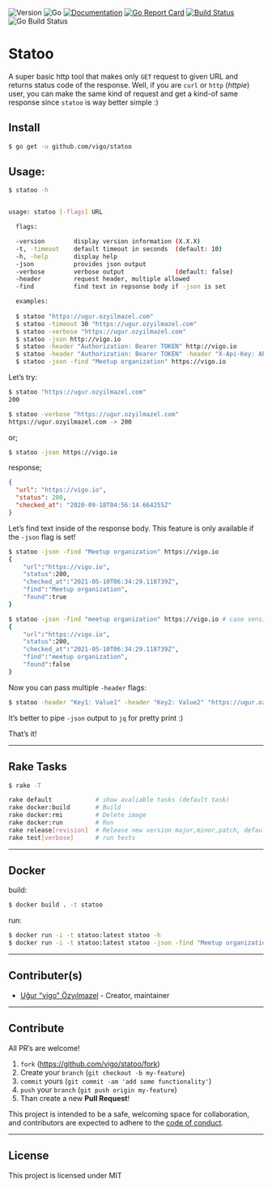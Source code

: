 ![Version](https://img.shields.io/badge/version-0.2.1-orange.svg)
![Go](https://img.shields.io/badge/go-1.15.1-black.svg)
[![Documentation](https://godoc.org/github.com/vigo/statoo?status.svg)](https://pkg.go.dev/github.com/vigo/statoo)
[![Go Report Card](https://goreportcard.com/badge/github.com/vigo/statoo)](https://goreportcard.com/report/github.com/vigo/statoo)
[![Build Status](https://travis-ci.org/vigo/statoo.svg?branch=main)](https://travis-ci.org/vigo/statoo)
![Go Build Status](https://github.com/vigo/statoo/actions/workflows/go.yml/badge.svg)

# Statoo

A super basic http tool that makes only `GET` request to given URL and returns
status code of the response. Well, if you are `curl` or `http` (*httpie*) user,
you can make the same kind of request and get a kind-of same response since
`statoo` is way better simple :)

## Install

```bash
$ go get -u github.com/vigo/statoo
```

## Usage:

```bash
$ statoo -h


usage: statoo [-flags] URL

  flags:

  -version        display version information (X.X.X)
  -t, -timeout    default timeout in seconds  (default: 10)
  -h, -help       display help
  -json           provides json output
  -verbose        verbose output              (default: false)
  -header         request header, multiple allowed
  -find           find text in repsonse body if -json is set

  examples:
  
  $ statoo "https://ugur.ozyilmazel.com"
  $ statoo -timeout 30 "https://ugur.ozyilmazel.com"
  $ statoo -verbose "https://ugur.ozyilmazel.com"
  $ statoo -json http://vigo.io
  $ statoo -header "Authorization: Bearer TOKEN" http://vigo.io
  $ statoo -header "Authorization: Bearer TOKEN" -header "X-Api-Key: APIKEY" http://vigo.io
  $ statoo -json -find "Meetup organization" https://vigo.io

```

Let’s try:

```bash
$ statoo "https://ugur.ozyilmazel.com"
200

$ statoo -verbose "https://ugur.ozyilmazel.com"
https://ugur.ozyilmazel.com -> 200
```

or;

```bash
$ statoo -json https://vigo.io
```

response;

```json
{
  "url": "https://vigo.io",
  "status": 200,
  "checked_at": "2020-09-18T04:56:14.664255Z"
}
```

Let’s find text inside of the response body. This feature is only available
if the `-json` flag is set!

```bash
$ statoo -json -find "Meetup organization" https://vigo.io
{
    "url":"https://vigo.io",
    "status":200,
    "checked_at":"2021-05-10T06:34:29.118739Z",
    "find":"Meetup organization",
    "found":true
}

$ statoo -json -find "meetup organization" https://vigo.io # case sensitive
{
    "url":"https://vigo.io",
    "status":200,
    "checked_at":"2021-05-10T06:34:29.118739Z",
    "find":"meetup organization",
    "found":false
}
```

Now you can pass multiple `-header` flags:

```bash
$ statoo -header "Key1: Value1" -header "Key2: Value2" "https://ugur.ozyilmazel.com"
```

It’s better to pipe `-json` output to `jq` for pretty print :)

That’s it!

---

## Rake Tasks

```bash
$ rake -T

rake default            # show avaliable tasks (default task)
rake docker:build       # Build
rake docker:rmi         # Delete image
rake docker:run         # Run
rake release[revision]  # Release new version major,minor,patch, default: patch
rake test[verbose]      # run tests
```

---

## Docker

build:

```bash
$ docker build . -t statoo
```

run:

```bash
$ docker run -i -t statoo:latest statoo -h
$ docker run -i -t statoo:latest statoo -json -find "Meetup organization" https://vigo.io
```

---

## Contributer(s)

* [Uğur "vigo" Özyılmazel](https://github.com/vigo) - Creator, maintainer

---

## Contribute

All PR’s are welcome!

1. `fork` (https://github.com/vigo/statoo/fork)
1. Create your `branch` (`git checkout -b my-feature`)
1. `commit` yours (`git commit -am 'add some functionality'`)
1. `push` your `branch` (`git push origin my-feature`)
1. Than create a new **Pull Request**!

This project is intended to be a safe, welcoming space for collaboration, and
contributors are expected to adhere to the [code of conduct][coc].

---

## License

This project is licensed under MIT

[coc]: https://github.com/vigo/statoo/blob/main/CODE_OF_CONDUCT.md